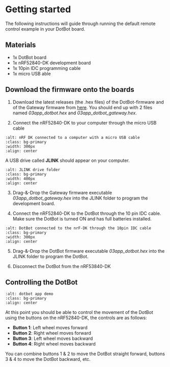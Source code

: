 # Getting started

The following instructions will guide through running the default remote control example in your DotBot board.

## Materials

- 1x DotBot board
- 1x nRF52840-DK development board
- 1x 10pin IDC programming cable
- 1x micro USB able

## Download the firmware onto the boards

1. Download the latest releases (the .hex files) of the DotBot-firmware and of the Gateway firmware from
[here](https://github.com/DotBots/DotBot-firmware/releases/latest).
You should end up with 2 files named *03app_dotbot.hex* and *03app_dotbot_gateway.hex*.

2. Connect the nRF52840-DK to your computer through the micro USB cable
  ```{image} _static/images/nRF-DK_connected.jpg
  :alt: nRF DK connected to a computer with a micro USB cable
  :class: bg-primary
  :width: 300px
  :align: center
  ```
  A USB drive called **JLINK** should appear on your computer.
  ```{image} _static/images/JLINK_folder.png
  :alt: JLINK drive folder
  :class: bg-primary
  :width: 400px
  :align: center
  ```

3. Drag-&-Drop the Gateway firmware executable *03app_dotbot_gateway.hex* into the JLINK folder to program the development board.

4. Connect the nRF52840-DK to the DotBot through the 10 pin IDC cable. Make sure the DotBot is turned ON and has full batteries installed.
  ```{image} _static/images/dotbot_and_dk_connected.jpg
  :alt: DotBot connected to the nrF-DK through the 10pin IDC cable
  :class: bg-primary
  :width: 300px
  :align: center
  ```

5. Drag-&-Drop the DotBot firmware executable *03app_dotbot.hex* into the JLINK folder to program the DotBot.

6. Disconnect the DotBot from the nRF53840-DK

## Controlling the DotBot

```{image} _static/images/03app_dotbot.gif
:alt: dotbot app demo
:class: bg-primary
:align: center
```

At this point you should be able to control the movement of the DotBot using the buttons on the nRF52840-DK, the controls are as follows:

- **Button 1**: Left wheel moves forward
- **Button 2**: Right wheel moves forward
- **Button 3**: Left wheel moves backward
- **Button 4**: Right wheel moves backward

You can combine buttons 1 & 2 to move the DotBot straight forward, buttons 3 & 4 to move the DotBot backward, etc.

